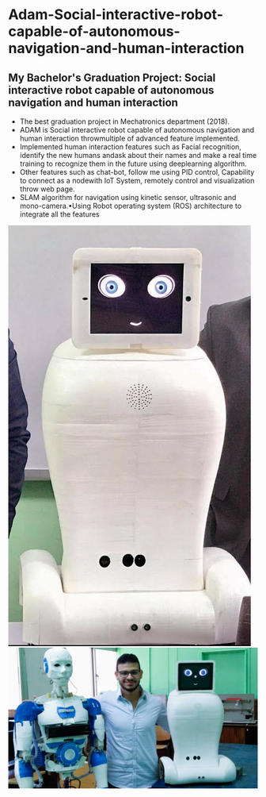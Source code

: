 # Adam-Social-interactive-robot-capable-of-autonomous-navigation-and-human-interaction
## My Bachelor's Graduation Project: Social interactive robot capable of autonomous navigation and human interaction

- The best graduation project in Mechatronics department (2018).
- ADAM is Social interactive robot capable of autonomous navigation and human interaction throwmultiple of advanced feature implemented.
- Implemented human interaction features such as Facial recognition, identify the new humans andask about their names and make a real time training to recognize them in the future using deeplearning algorithm.
- Other features such as chat-bot,  follow me using PID control,  Capability to connect as a nodewith IoT System, remotely control and visualization throw web page.
- SLAM algorithm for navigation using kinetic sensor, ultrasonic and mono-camera.•Using Robot operating system (ROS) architecture to integrate all the features

![img1](adam.jpeg)
![img2](adamAndImove.jpg)
